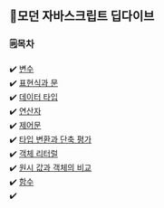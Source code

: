 ## 📘모던 자바스크립트 딥다이브

### 🗒️목차
✔️ [변수](./변수.md)<br/>
✔️ [표현식과 문](./표현식과%20문.md)<br/>
✔️ [데이터 타입](./데이터%20타입.md)<br/>
✔️ [연산자](./연산자.md)<br/>
✔️ [제어문](./제어문.md)<br/>
✔️ [타입 변환과 단축 평가](./타입%20변환과%20단축%20평가.md)<br/>
✔️ [객체 리터럴](./객체%20리터럴.md)<br/>
✔️ [원시 값과 객체의 비교](./원시%20값과%20객체의%20비교.md)<br/>
✔️ [함수](./함수.md)<br/>
✔️ 
